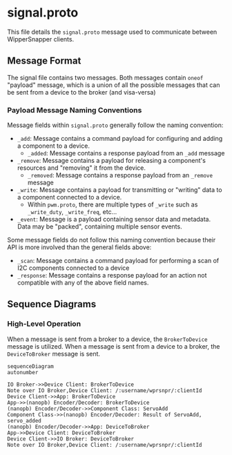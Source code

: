 # signal.proto

This file details the `signal.proto` message used to communicate between WipperSnapper clients. 

## Message Format
The signal file contains two messages. Both messages contain `oneof` "payload" message, which is a union of all the possible messages that can be sent from a device to the broker (and visa-versa)

### Payload Message Naming Conventions

Message fields within `signal.proto` generally follow the naming convention:
* `_add`: Message contains a command payload for configuring and adding a component to a device.
  * `_added`: Message contains a response payload from an `_add` message 
* `_remove`: Message contains a payload for releasing a component's resources and "removing" it from the device.
  * `_removed`: Message contains a response payload from an `_remove` message
* `_write`: Message contains a payload for transmitting or "writing" data to a component connected to a device.
  * Within `pwm.proto`, there are multiple types of `_write` such as `_write_duty`, `_write_freq`, etc...
*  `_event`: Message is a payload containing sensor data and metadata. Data may be "packed", containing multiple sensor events.

Some message fields do not follow this naming convention because their API is more involved than the general fields above:
* `_scan`: Message contains a command payload for performing a scan of I2C components connected to a device
* `_response`: Message contains a response payload for an action not compatible with any of the above field names.


## Sequence Diagrams

### High-Level Operation

When a message is sent from a broker to a device, the `BrokerToDevice` message is utilized. When a message is sent from a device to a broker, the `DeviceToBroker` message is sent.

```mermaid
sequenceDiagram
autonumber

IO Broker->>Device Client: BrokerToDevice
Note over IO Broker,Device Client: /:username/wprsnpr/:clientId
Device Client->>App: BrokerToDevice
App->>(nanopb) Encoder/Decoder: BrokerToDevice
(nanopb) Encoder/Decoder->>Component Class: ServoAdd 
Component Class->>(nanopb) Encoder/Decoder: Result of ServoAdd, servo_added
(nanopb) Encoder/Decoder->>App: DeviceToBroker
App->>Device Client: DeviceToBroker
Device Client->>IO Broker: DeviceToBroker
Note over IO Broker,Device Client: /:username/wprsnpr/:clientId
```